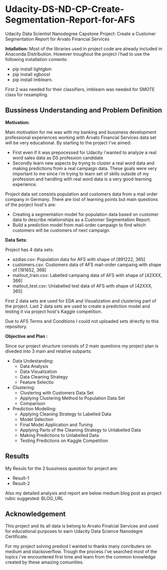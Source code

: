 # Udacity-DS-ND-CP-Create-Segmentation-Report-for-AFS
Udacity Data Scientist Nanodegree Capstone Project: Create a Customer Segmentation Report for Arvato Financial Services

**Intallation:**
Most of the libraries used in project code are already included in Anaconda Distribution. However troughout the project i'had to use the following installation coments:
  - pip install lightgbm
  - pip install xgboost
  - pip install imblearn.

First 2 was needed for their classifiers, imblearn was needed for SMOTE class for resampling.
  
## Bussiness Understanding and Problem Definition

**Motivation:**

Main motivation for me was with my banking and bussiness development professional experiences working with Arvato Financial Services data set will be very educational.
By starting to the project I've aimed:
  - First even if it was prepocessed for Udacity i'wanted to analyze a real word sales data as DS profession candidate
  - Secondly learn new aspects by trying to cluster a real word data and making predictions from a real campaign data.
These goals were very important to me since i'm trying to learn set of skills outside of my profession and handling with real word data is a very good learning experience.

Project data set consists population and customers data from a mail order company in Germany. There are lost of learning points but main questions of the porject host's are:
  - Creating a segmentation model for population data based on customer data to describe relationships as a Customer Segmentation Report.
  - Build a prediction model from mail-order campaign to find which customers will be customers of next campaign.

**Data Sets:**

Project has 4 data sets:
  - azdias.csv: Population data for AFS with shape of [891222, 365]
  - customers.csv: Customers data of AFS mail-order campaing with shape of [191652, 368]
  - mailout_train.csv: Labelled campaing data of AFS with shape of [42XXX, 366]
  - mailout_test.csv: Unlabelled test data of AFS with shape of [42XXX, 365]

First 2 data sets are used for EDA and Visualization and clustering part of the project.
Last 2 data sets are used to create a prediction model and testing it via project host's Kaggle competition.

Due to AFS Terms and Conditions I could not uploaded sets driectly to this repository.

**Objective and Plan :**

Since our project structure consists of 2 main questions my project plan is diveded into 3 main and relative subparts:
  - Data Undestanding:
    - Data Analysis
    - Data Visualization
    - Data Cleaning Strategy
    - Feature Selectio
  - Clustering:
    - Clustering with Customers Data Set
    - Applying Clustering Method to Population Data Set
    - Comparison
  - Prediction Modelling:
    - Applying Cleaning Strategy to Labelled Data
    - Model Selection
    - Final Model Application and Tuning
    - Applying Parts of the Cleaning Strategy to Unlabelled Data
    - Making Predictions to Unlabelled Data
    - Testing Predictions on Kaggle Competition
 
## Results

My Resuls for the 2 bussiness question for project are:
  - Result-1
  - Result-2

Also my detailed analysis and report are below medium blog post as project rubic suggested:
BLOG_URL

## Acknowledgement

This project and its all data is belong to Arvato Finalcial Services and used for educational purposes to earn Udacity Data Science Nanodegre Certificate.

For my project solving prediod I wanted to thanks many conributers on medium and stackoverflow. Trough the process i've searched most of the topics i've encountered first time and learn from the common knowledge created by these amazing comunities.
